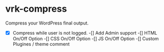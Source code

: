 # vrk-compress
Compress your WordPress final output.
-[x] Compress while user is not logged.
-[] Add Admin support
-[] HTML On/Off Option
-[] CSS On/Off Option
-[] JS On/Off Option
-[] Custom Plugines / theme comment

